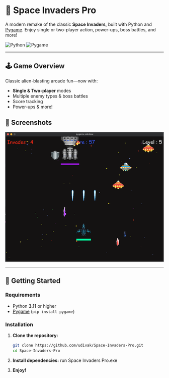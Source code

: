# 🚀 Space Invaders Pro

A modern remake of the classic **Space Invaders**, built with Python and [Pygame](https://www.pygame.org/). Enjoy single or two-player action, power-ups, boss battles, and more!

![Python](https://img.shields.io/badge/python-3.11+-blue.svg)
![Pygame](https://img.shields.io/badge/pygame-%3E%3D2.0-green.svg)
<!-- Add build/test/coverage badges here if available -->

---

## 🕹️ Game Overview

Classic alien-blasting arcade fun—now with:
- **Single & Two-player** modes
- Multiple enemy types & boss battles
- Score tracking
- Power-ups & more!

## 📸 Screenshots

![Gameplay Screenshot](space_invaders_cover.png)

---

## 🚀 Getting Started

### Requirements

- Python **3.11** or higher
- [Pygame](https://www.pygame.org/) (`pip install pygame`)

### Installation

1. **Clone the repository:**
    ```bash
    git clone https://github.com/udivak/Space-Invaders-Pro.git
    cd Space-Invaders-Pro
    ```

2. **Install dependencies:**
    run Space Invaders Pro.exe


3. **Enjoy!**

